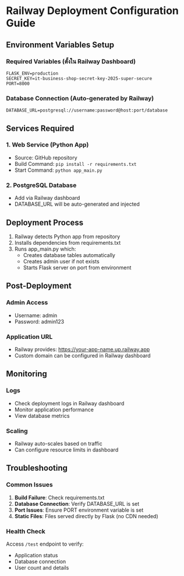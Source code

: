 # Railway Deployment Configuration Guide

## Environment Variables Setup

### Required Variables (ตั้งใน Railway Dashboard)
```
FLASK_ENV=production
SECRET_KEY=it-business-shop-secret-key-2025-super-secure  
PORT=8000
```

### Database Connection (Auto-generated by Railway)
```
DATABASE_URL=postgresql://username:password@host:port/database
```

## Services Required

### 1. Web Service (Python App)
- Source: GitHub repository
- Build Command: `pip install -r requirements.txt`
- Start Command: `python app_main.py`

### 2. PostgreSQL Database
- Add via Railway dashboard
- DATABASE_URL will be auto-generated and injected

## Deployment Process

1. Railway detects Python app from repository
2. Installs dependencies from requirements.txt
3. Runs app_main.py which:
   - Creates database tables automatically
   - Creates admin user if not exists
   - Starts Flask server on port from environment

## Post-Deployment

### Admin Access
- Username: admin
- Password: admin123

### Application URL
- Railway provides: https://your-app-name.up.railway.app
- Custom domain can be configured in Railway dashboard

## Monitoring

### Logs
- Check deployment logs in Railway dashboard
- Monitor application performance
- View database metrics

### Scaling
- Railway auto-scales based on traffic
- Can configure resource limits in dashboard

## Troubleshooting

### Common Issues
1. **Build Failure**: Check requirements.txt
2. **Database Connection**: Verify DATABASE_URL is set
3. **Port Issues**: Ensure PORT environment variable is set
4. **Static Files**: Files served directly by Flask (no CDN needed)

### Health Check
Access `/test` endpoint to verify:
- Application status
- Database connection
- User count and details